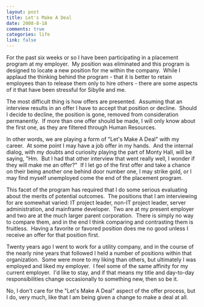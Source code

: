 ```yaml
--- 
layout: post
title: Let's Make A Deal
date: 2008-8-18
comments: true
categories: life
link: false
---
```

For the past six weeks or so I have been participating in a placement program at my employer.  My position was eliminated and this program is designed to locate a new position for me within the company.  While I applaud the thinking behind the program - that it is better to retain employees than to release them only to hire others - there are some aspects of it that have been stressful for Sibylle and me.

The most difficult thing is how offers are presented.  Assuming that an interview results in an offer I have to accept that position or decline.  Should I decide to decline, the position is gone, removed from consideration permanently.  If more than one offer should be made, I will only know about the first one, as they are filtered through Human Resources.

In other words, we are playing a form of "Let's Make A Deal" with my career.  At some point I may have a job offer in my hands.  And the internal dialog, with my doubts and curiosity playing the part of Monty Hall, will be saying, "Hm.  But I had that other interview that went really well, I wonder if they will make me an offer?"  If I let go of the first offer and take a chance on their being another one behind door number one, I may strike gold, or I may find myself unemployed come the end of the placement program.

This facet of the program has required that I do some serious evaluating about the merits of potential outcomes.  The positions that I am interviewing for are somewhat varied: IT project leader, non-IT project leader, server administration, and mainframe developer.  Two are at my present employer and two are at the much larger parent corporation.  There is simply no way to compare them, and in the end I think comparing and contrasting them is fruitless.  Having a favorite or favored position does me no good unless I receive an offer for that position first.  

Twenty years ago I went to work for a utility company, and in the course of the nearly nine years that followed I held a number of positions within that organization.  Some were more to my liking than others, but ultimately I was employed and liked my employer.  I feel some of the same affinity for my current employer.  I'd like to stay, and if that means my title and day-to-day responsibilities change occasionally to something new, then so be it.

No, I don't care for the "Let's Make A Deal" aspect of the offer process, but I do, very much, like that I am being given a change to make a deal at all.
